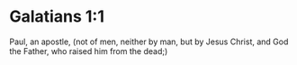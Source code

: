 # Galatians 1:1

Paul, an apostle, (not of men, neither by man, but by Jesus Christ, and God the Father, who raised him from the dead;)